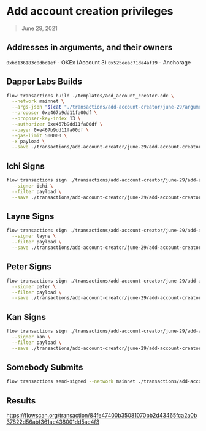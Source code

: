 # Add account creation privileges

> June 29, 2021

## Addresses in arguments, and their owners

`0xbd136183c0dbd1ef` - OKEx (Account 3)
`0x525eeac71da4af19` - Anchorage

## Dapper Labs Builds

```sh
flow transactions build ./templates/add_account_creator.cdc \
  --network mainnet \
  --args-json "$(cat "./transactions/add-account-creator/june-29/arguments.json")" \
  --proposer 0xe467b9dd11fa00df \
  --proposer-key-index 13 \
  --authorizer 0xe467b9dd11fa00df \
  --payer 0xe467b9dd11fa00df \
  --gas-limit 500000 \
  -x payload \
  --save ./transactions/add-account-creator/june-29/add-account-creator-june-29-unsigned.rlp
```

## Ichi Signs

```sh
flow transactions sign ./transactions/add-account-creator/june-29/add-account-creator-june-29-unsigned.rlp \
  --signer ichi \
  --filter payload \
  --save ./transactions/add-account-creator/june-29/add-account-creator-june-29-sig-1.rlp
```

## Layne Signs

```sh
flow transactions sign ./transactions/add-account-creator/june-29/add-account-creator-june-29-sig-1.rlp \
  --signer layne \
  --filter payload \
  --save ./transactions/add-account-creator/june-29/add-account-creator-june-29-sig-2.rlp
```

## Peter Signs

```sh
flow transactions sign ./transactions/add-account-creator/june-29/add-account-creator-june-29-sig-2.rlp \
  --signer peter \
  --filter payload \
  --save ./transactions/add-account-creator/june-29/add-account-creator-june-29-sig-3.rlp
```

## Kan Signs

```sh
flow transactions sign ./transactions/add-account-creator/june-29/add-account-creator-june-29-sig-3.rlp \
  --signer kan \
  --filter payload \
  --save ./transactions/add-account-creator/june-29/add-account-creator-june-29-sig-complete.rlp
```


## Somebody Submits

```sh
flow transactions send-signed --network mainnet ./transactions/add-account-creator/june-29/add-account-creator-june-29-sig-complete.rlp
```

## Results

https://flowscan.org/transaction/84fe47400b35081070bb2d43465fca2a0b37822d56abf361ae438001dd5ae4f3

